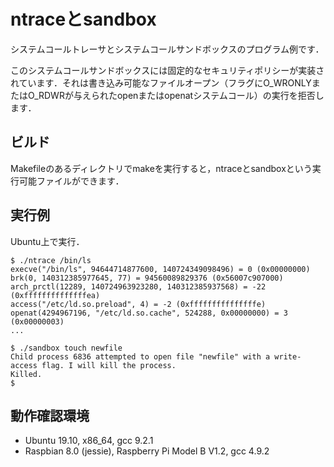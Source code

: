 ntraceとsandbox
=====

システムコールトレーサとシステムコールサンドボックスのプログラム例です．

このシステムコールサンドボックスには固定的なセキュリティポリシーが実装されています．それは書き込み可能なファイルオープン（フラグにO_WRONLYまたはO_RDWRが与えられたopenまたはopenatシステムコール）の実行を拒否します．

ビルド
-----

Makefileのあるディレクトリでmakeを実行すると，ntraceとsandboxという実行可能ファイルができます．

実行例
-----

Ubuntu上で実行．

````aaa
$ ./ntrace /bin/ls
execve("/bin/ls", 94644714877600, 140724349098496) = 0 (0x00000000)
brk(0, 140312385977645, 77) = 94560089829376 (0x56007c907000)
arch_prctl(12289, 140724963923280, 140312385937568) = -22 (0xffffffffffffffea)
access("/etc/ld.so.preload", 4) = -2 (0xfffffffffffffffe)
openat(4294967196, "/etc/ld.so.cache", 524288, 0x00000000) = 3 (0x00000003)
...

$ ./sandbox touch newfile
Child process 6836 attempted to open file "newfile" with a write-access flag. I will kill the process.
Killed.
$
````

動作確認環境
-----
- Ubuntu 19.10, x86_64, gcc 9.2.1
- Raspbian 8.0 (jessie), Raspberry Pi Model B V1.2, gcc 4.9.2
